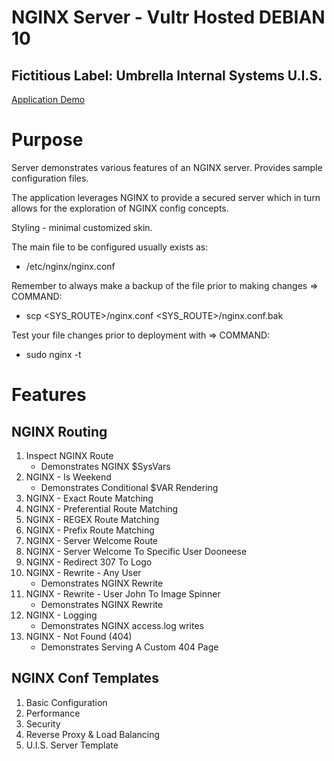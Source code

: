 # NGINX Server - Vultr Hosted DEBIAN 10
## Fictitious Label: Umbrella Internal Systems U.I.S.
[Application Demo](https://troveofgems.tech/)

# Purpose
Server demonstrates various features of an NGINX server. Provides sample configuration files.

The application leverages NGINX to provide a secured server which in turn allows for the exploration of
NGINX config concepts.

Styling - minimal customized skin.

The main file to be configured usually exists as:
- /etc/nginx/nginx.conf

Remember to always make a backup of the file prior to making changes => COMMAND:
- scp <SYS_ROUTE>/nginx.conf <SYS_ROUTE>/nginx.conf.bak

Test your file changes prior to deployment with => COMMAND:
- sudo nginx -t

# Features
## NGINX Routing
1. Inspect NGINX Route 
    - Demonstrates NGINX $SysVars
2. NGINX - Is Weekend
    - Demonstrates Conditional $VAR Rendering
3. NGINX - Exact Route Matching
4. NGINX - Preferential Route Matching
5. NGINX - REGEX Route Matching
6. NGINX - Prefix Route Matching
7. NGINX - Server Welcome Route
8. NGINX - Server Welcome To Specific User Dooneese
9. NGINX - Redirect 307 To Logo
10. NGINX - Rewrite - Any User
    - Demonstrates NGINX Rewrite
12. NGINX - Rewrite - User John To Image Spinner
    - Demonstrates NGINX Rewrite
14. NGINX - Logging
    - Demonstrates NGINX access.log writes
16. NGINX - Not Found (404)
    - Demonstrates Serving A Custom 404 Page

## NGINX Conf Templates
1. Basic Configuration
2. Performance
3. Security
4. Reverse Proxy & Load Balancing
5. U.I.S. Server Template